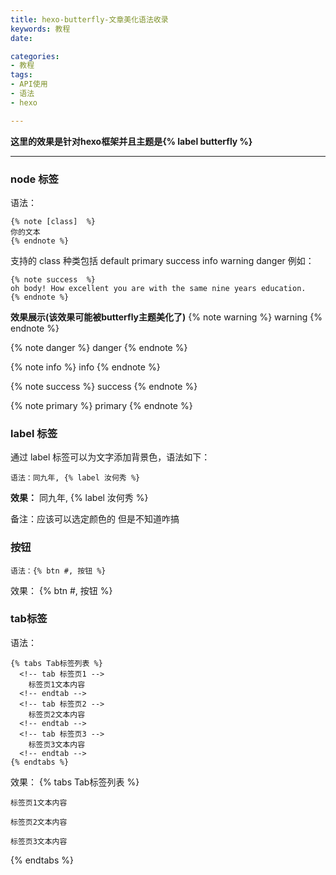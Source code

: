 ```yaml
---
title: hexo-butterfly-文章美化语法收录
keywords: 教程
date:

categories: 
- 教程
tags:
- API使用
- 语法
- hexo

---
```



**这里的效果是针对hexo框架并且主题是{% label butterfly %}**

-----

### node 标签
语法：
```text
{% note [class]  %}
你的文本
{% endnote %}
```
支持的 class 种类包括 default primary success info warning danger
例如：
```text
{% note success  %}
oh body! How excellent you are with the same nine years education.
{% endnote %}
```

**效果展示(该效果可能被butterfly主题美化了)**
{% note warning %}
warning 
{% endnote %}


{% note danger %}
danger
{% endnote %}


{% note info %}
info
{% endnote %}


{% note success %}
success
{% endnote %}


{% note primary %}
primary
{% endnote %}


### label 标签 
通过 label 标签可以为文字添加背景色，语法如下：
```text
语法：同九年, {% label 汝何秀 %}
```
**效果：**
同九年, {% label 汝何秀 %}

备注：应该可以选定颜色的 但是不知道咋搞

### 按钮

```text
语法：{% btn #, 按钮 %}
```
效果：
{% btn #, 按钮 %}


### tab标签
语法：
```text
{% tabs Tab标签列表 %}
  <!-- tab 标签页1 -->
    标签页1文本内容
  <!-- endtab -->
  <!-- tab 标签页2 -->
    标签页2文本内容
  <!-- endtab -->
  <!-- tab 标签页3 -->
    标签页3文本内容
  <!-- endtab -->
{% endtabs %}
```
效果：
{% tabs Tab标签列表 %}
  <!-- tab 标签页1 -->
    标签页1文本内容
  <!-- endtab -->
  <!-- tab 标签页2 -->
    标签页2文本内容
  <!-- endtab -->
  <!-- tab 标签页3 -->
    标签页3文本内容
  <!-- endtab -->
{% endtabs %}